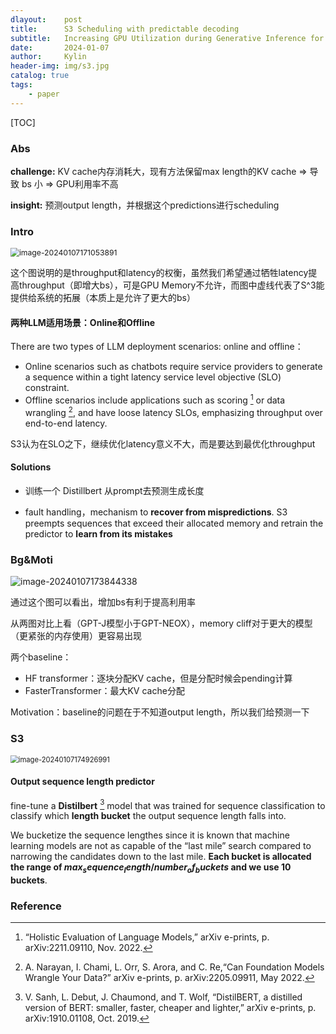 ```yaml
---
dlayout:    post
title:      S3 Scheduling with predictable decoding 
subtitle:   Increasing GPU Utilization during Generative Inference for Higher Throughput
date:       2024-01-07
author:     Kylin
header-img: img/s3.jpg
catalog: true
tags:
    - paper
---
```




[TOC]

### Abs

**challenge:** KV cache内存消耗大，现有方法保留max length的KV cache => 导致 bs 小 => GPU利用率不高

**insight:** 预测output length，并根据这个predictions进行scheduling



### Intro

 <img src="https://kylinhub.oss-cn-shanghai.aliyuncs.com/image-20240107171053891.png" alt="image-20240107171053891" style="zoom:87%;" />

这个图说明的是throughput和latency的权衡，虽然我们希望通过牺牲latency提高throughput（即增大bs），可是GPU Memory不允许，而图中虚线代表了S^3能提供给系统的拓展（本质上是允许了更大的bs）



#### 两种LLM适用场景：Online和Offline

There are two types of LLM deployment scenarios: online and offline：

- Online scenarios such as chatbots require service providers to generate a sequence within a tight latency service level objective (SLO) constraint. 
- Offline scenarios include applications such as scoring [^3] or data wrangling [^2], and have loose latency SLOs, emphasizing throughput over end-to-end latency. 

S3认为在SLO之下，继续优化latency意义不大，而是要达到最优化throughput



#### Solutions

- 训练一个 Distillbert 从prompt去预测生成长度

- fault handling，mechanism to **recover from mispredictions**. S3 preempts sequences that exceed their allocated memory and retrain the predictor to **learn from its mistakes**  

 

### Bg&Moti

<img src="https://kylinhub.oss-cn-shanghai.aliyuncs.com/image-20240107173844338.png" alt="image-20240107173844338"  />

通过这个图可以看出，增加bs有利于提高利用率

从两图对比上看（GPT-J模型小于GPT-NEOX），memory cliff对于更大的模型（更紧张的内存使用）更容易出现

两个baseline：

- HF transformer：逐块分配KV cache，但是分配时候会pending计算
- FasterTransformer：最大KV cache分配

Motivation：baseline的问题在于不知道output length，所以我们给预测一下



### S3

<img src="https://kylinhub.oss-cn-shanghai.aliyuncs.com/image-20240107174926991.png" alt="image-20240107174926991" style="zoom:80%;" />



#### Output sequence length predictor  

fine-tune a  **Distilbert** [^1] model that was trained for sequence classification to classify which **length bucket** the output sequence length falls into.  

We bucketize the sequence lengthes since it is known that machine learning models are not as capable of the “last mile” search compared to narrowing the candidates down to the last mile. **Each bucket is allocated the range of $max_sequence_length / number_of_buckets$ and we use 10 buckets**.

  



### Reference

[^1]: V. Sanh, L. Debut, J. Chaumond, and T. Wolf, “DistilBERT, a distilled version of BERT: smaller, faster, cheaper and lighter,” arXiv e-prints, p. arXiv:1910.01108, Oct. 2019.
[^2]: A. Narayan, I. Chami, L. Orr, S. Arora, and C. Re,“Can Foundation Models Wrangle Your Data?” arXiv e-prints, p. arXiv:2205.09911, May 2022.
[^3]: “Holistic Evaluation of Language Models,” arXiv e-prints, p. arXiv:2211.09110, Nov. 2022.  


